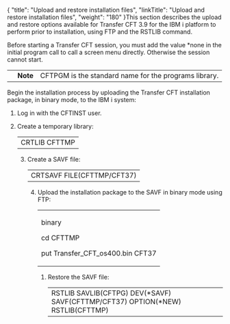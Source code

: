 {
    "title": "Upload and restore installation files",
    "linkTitle": "Upload and restore installation files",
    "weight": "180"
}This section describes the upload and restore options available for Transfer CFT 3.9 for the IBM i platform to perform prior to installation, using FTP and the RSTLIB command.

Before starting a Transfer CFT session, you must add the value \*none in the initial program call to call a screen menu directly. Otherwise the session cannot start.

<table cellpadding="0" cellspacing="0">
   <col/>
   <col/>
   <col/>
      <tr>
         <td valign="top">         </td>
         <td valign="top"><span><b>Note</b></span>
         </td>
         <td data-mc-autonum="&lt;b&gt;Note&lt;/b&gt;" valign="top">CFTPGM is the standard name for the programs library.         </td>
      </tr>
</table>

Begin the installation process by uploading the Transfer CFT installation package, in binary mode, to the IBM i system:

1.  Log in with the CFTINST user.

2.  Create a temporary library:  
    

    <table cellspacing="0">
   <col/>
   <tbody>
      <tr>
         <td>CRTLIB CFTTMP         </td>
      </tr>
   </tbody>
</table>

3.  Create a SAVF file:   
    

    <table cellspacing="0">
   <col/>
   <tbody>
      <tr>
         <td>CRTSAVF FILE(CFTTMP/CFT37)         </td>
      </tr>
   </tbody>
</table>

4.  Upload the installation package to the SAVF in binary mode using FTP:  
    

    <table cellspacing="0">
   <col/>
   <tbody>
      <tr>
         <td>
            <p>binary</p>
            <p>cd CFTTMP</p>
            <p>put Transfer_CFT_os400.bin CFT37</p>
         </td>
      </tr>
   </tbody>
</table>

<!-- -->

1.  Restore the SAVF file:  
    

    <table cellspacing="0">
   <col/>
   <tbody>
      <tr>
         <td>RSTLIB SAVLIB(CFTPG) DEV(*SAVF) SAVF(CFTTMP/CFT37) OPTION(*NEW) RSTLIB(CFTTMP)         </td>
      </tr>
   </tbody>
</table>
